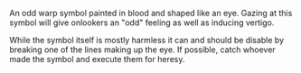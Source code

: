 An odd warp symbol painted in blood and shaped like an eye. Gazing at this symbol will give onlookers an "odd" feeling as well as inducing vertigo.

While the symbol itself is mostly harmless it can and should be disable by breaking one of the lines making up the eye. If possible, catch whoever made the symbol and execute them for heresy.